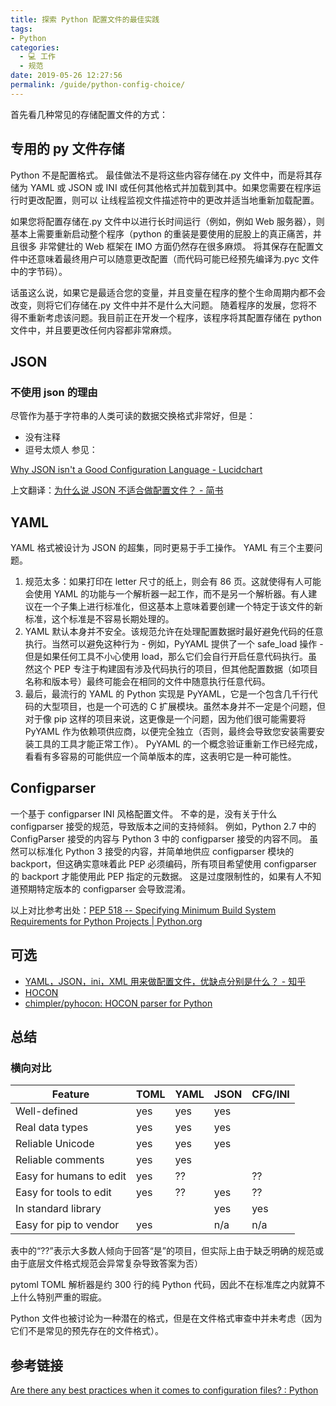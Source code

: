 ```yaml
---
title: 探索 Python 配置文件的最佳实践
tags: 
- Python
categories: 
  - 💻 工作
  - 规范
date: 2019-05-26 12:27:56
permalink: /guide/python-config-choice/
---
```

首先看几种常见的存储配置文件的方式：

## 专用的 py 文件存储

Python 不是配置格式。 最佳做法不是将这些内容存储在.py 文件中，而是将其存储为 YAML 或 JSON 或 INI 或任何其他格式并加载到其中。如果您需要在程序运行时更改配置，则可以 让线程监视文件描述符中的更改并适当地重新加载配置。

如果您将配置存储在.py 文件中以进行长时间运行（例如，例如 Web 服务器），则基本上需要重新启动整个程序（python 的重装是要使用的屁股上的真正痛苦，并且很多 非常健壮的 Web 框架在 IMO 方面仍然存在很多麻烦。 将其保存在配置文件中还意味着最终用户可以随意更改配置（而代码可能已经预先编译为.pyc 文件中的字节码）。

话虽这么说，如果它是最适合您的变量，并且变量在程序的整个生命周期内都不会改变，则将它们存储在.py 文件中并不是什么大问题。 随着程序的发展，您将不得不重新考虑该问题。我目前正在开发一个程序，该程序将其配置存储在 python 文件中，并且要更改任何内容都非常麻烦。

## JSON

### 不使用 json 的理由
尽管作为基于字符串的人类可读的数据交换格式非常好，但是：
- 没有注释
- 逗号太烦人
参见：

[Why JSON isn't a Good Configuration Language - Lucidchart](https://www.lucidchart.com/techblog/2018/07/16/why-json-isnt-a-good-configuration-language/)

  上文翻译：[为什么说 JSON 不适合做配置文件？ - 简书](https://www.jianshu.com/p/c69453777c4b)

## YAML

YAML 格式被设计为 JSON 的超集，同时更易于手工操作。 YAML 有三个主要问题。

1. 规范太多：如果打印在 letter 尺寸的纸上，则会有 86 页。这就使得有人可能会使用 YAML 的功能与一个解析器一起工作，而不是另一个解析器。有人建议在一个子集上进行标准化，但这基本上意味着要创建一个特定于该文件的新标准，这个标准是不容易长期处理的。
2. YAML 默认本身并不安全。该规范允许在处理配置数据时最好避免代码的任意执行。当然可以避免这种行为 - 例如，PyYAML 提供了一个 safe_load 操作 - 但是如果任何工具不小心使用 load，那么它们会自行开启任意代码执行。虽然这个 PEP 专注于构建固有涉及代码执行的项目，但其他配置数据（如项目名称和版本号）最终可能会在相同的文件中随意执行任意代码。
3. 最后，最流行的 YAML 的 Python 实现是 PyYAML，它是一个包含几千行代码的大型项目，也是一个可选的 C 扩展模块。虽然本身并不一定是个问题，但对于像 pip 这样的项目来说，这更像是一个问题，因为他们很可能需要将 PyYAML 作为依赖项供应商，以便完全独立（否则，最终会导致您安装需要安装工具的工具才能正常工作）。 PyYAML 的一个概念验证重新工作已经完成，看看有多容易的可能供应一个简单版本的库，这表明它是一种可能性。

## Configparser

一个基于 configparser INI 风格配置文件。 不幸的是，没有关于什么 configparser 接受的规范，导致版本之间的支持倾斜。 例如，Python 2.7 中的 ConfigParser 接受的内容与 Python 3 中的 configparser 接受的内容不同。 虽然可以标准化 Python 3 接受的内容，并简单地供应 configparser 模块的 backport，但这确实意味着此 PEP 必须编码，所有项目希望使用 configparser 的 backport 才能使用此 PEP 指定的元数据。 这是过度限制性的，如果有人不知道预期特定版本的 configparser 会导致混淆。

以上对比参考出处：[PEP 518 -- Specifying Minimum Build System Requirements for Python Projects | Python.org](https://www.python.org/dev/peps/pep-0518/#other-file-formats)

## 可选

- [YAML，JSON，ini，XML 用来做配置文件，优缺点分别是什么？ - 知乎](https://www.zhihu.com/question/41253282)
- [HOCON](https://www.zhihu.com/question/41253282/answer/119857880)
- [chimpler/pyhocon: HOCON parser for Python](https://github.com/chimpler/pyhocon)

## 总结

### 横向对比

| Feature                 | TOML | YAML | JSON | CFG/INI |
|-------------------------|------|------|------|---------|
| Well-defined            | yes  | yes  | yes  |         |
| Real data types         | yes  | yes  | yes  |         |
| Reliable Unicode        | yes  | yes  | yes  |         |
| Reliable comments       | yes  | yes  |      |         |
| Easy for humans to edit | yes  | ??   |      | ??      |
| Easy for tools to edit  | yes  | ??   | yes  | ??      |
| In standard library     |      |      | yes  | yes     |
| Easy for pip to vendor  | yes  |      | n/a  | n/a     |

表中的“??”表示大多数人倾向于回答“是”的项目，但实际上由于缺乏明确的规范或由于底层文件格式规范会异常复杂导致答案为否）

pytoml TOML 解析器是约 300 行的纯 Python 代码，因此不在标准库之内就算不上什么特别严重的瑕疵。

Python 文件也被讨论为一种潜在的格式，但是在文件格式审查中并未考虑（因为它们不是常见的预先存在的文件格式）。

## 参考链接
[Are there any best practices when it comes to configuration files? : Python](https://www.reddit.com/r/Python/comments/46m0ud/are_there_any_best_practices_when_it_comes_to/)
